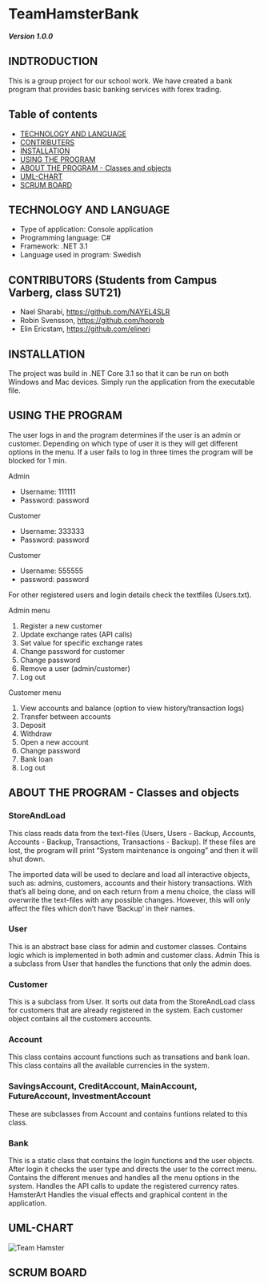 # TeamHamsterBank
***Version 1.0.0***

## INDTRODUCTION
This is a group project for our school work. We have created a bank program that provides basic banking services with forex trading. 

## Table of contents
* [TECHNOLOGY AND LANGUAGE](#TECHNOLOGY-AND-LANGUAGE)
* [CONTRIBUTERS](#CONTRIBUTERS)
* [INSTALLATION](#INSTALLATION)
* [USING THE PROGRAM](#USING-THE-PROGRAM)
* [ABOUT THE PROGRAM - Classes and objects](#ABOUT-THE-PROGRAM---Classes-and-objects)
* [UML-CHART](#UML-CHART)
* [SCRUM BOARD](#SCRUM-BOARD)

## TECHNOLOGY AND LANGUAGE
- Type of application: Console application
- Programming language: C#
- Framework: .NET 3.1
- Language used in program: Swedish

## CONTRIBUTORS (Students from Campus Varberg, class SUT21)
- Nael Sharabi, https://github.com/NAYEL4SLR
- Robin Svensson, https://github.com/hoprob
- Elin Ericstam, https://github.com/elineri

## INSTALLATION
The project was build in .NET Core 3.1 so that it can be run on both Windows and Mac devices. Simply run the application from the executable file.  

## USING THE PROGRAM
The user logs in and the program determines if the user is an admin or customer. Depending on which type of user it is they will get different options in the menu.
If a user fails to log in three times the program will be blocked for 1 min. 

 Admin
 - Username: 111111
 - Password: password
 
 Customer
 - Username: 333333
 - Password: password
 
 Customer
 - Username: 555555
 - password: password

For other registered users and login details check the textfiles (Users.txt).

Admin menu
1. Register a new customer
2. Update exchange rates (API calls)
3. Set value for specific exchange rates
4. Change password for customer
5. Change password
6. Remove a user (admin/customer)
7. Log out

Customer menu
1. View accounts and balance (option to view history/transaction logs)
2. Transfer between accounts
3. Deposit
4. Withdraw
5. Open a new account
6. Change password
7. Bank loan
8. Log out

## ABOUT THE PROGRAM - Classes and objects
### StoreAndLoad
This class reads data from the text-files (Users, Users - Backup, Accounts, Accounts - Backup, Transactions, Transactions - Backup). If these files are lost, the program will print 
“System maintenance is ongoing” and then it will shut down. 

The imported data will be used to declare and load all interactive objects, such as: admins, customers, accounts and their history transactions. With that’s all being done, and on each 
return from a menu choice, the class will overwrite the text-files with any possible changes. However, this will only affect the files which don’t have ‘Backup’ in their names.

### User
This is an abstract base class for admin and customer classes. Contains logic which is implemented in both admin and customer class. 
Admin
This is a subclass from User that handles the functions that only the admin does.
### Customer
This is a subclass from User. It sorts out data from the StoreAndLoad class for customers that are already registered in the system. Each customer object contains all the customers accounts. 
### Account
This class contains account functions such as transations and bank loan. This class contains all the available currencies in the system. 
### SavingsAccount, CreditAccount, MainAccount, FutureAccount, InvestmentAccount
These are subclasses from Account and contains funtions related to this class. 
### Bank
This is a static class that contains the login functions and the user objects. After login it checks the user type and directs the user to the correct menu. Contains the different menues and handles all the menu options in the system. Handles the API calls to update the registered currency rates. 
HamsterArt
Handles the visual effects and graphical content in the application.

##  UML-CHART
![Team Hamster](https://user-images.githubusercontent.com/77905783/146100171-83416663-8888-4031-a30c-28158657033b.jpeg)
##  SCRUM BOARD
